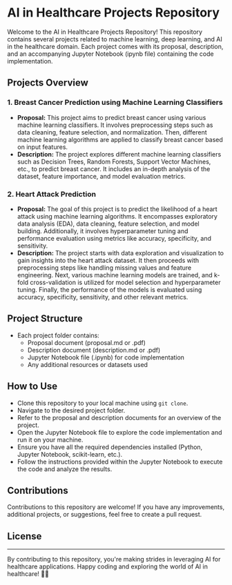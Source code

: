 # AI in Healthcare Projects Repository

Welcome to the AI in Healthcare Projects Repository! This repository contains several projects related to machine learning, deep learning, and AI in the healthcare domain. Each project comes with its proposal, description, and an accompanying Jupyter Notebook (ipynb file) containing the code implementation.

## Projects Overview

### 1. Breast Cancer Prediction using Machine Learning Classifiers
- **Proposal:** This project aims to predict breast cancer using various machine learning classifiers. It involves preprocessing steps such as data cleaning, feature selection, and normalization. Then, different machine learning algorithms are applied to classify breast cancer based on input features.
- **Description:** The project explores different machine learning classifiers such as Decision Trees, Random Forests, Support Vector Machines, etc., to predict breast cancer. It includes an in-depth analysis of the dataset, feature importance, and model evaluation metrics.

### 2. Heart Attack Prediction
- **Proposal:** The goal of this project is to predict the likelihood of a heart attack using machine learning algorithms. It encompasses exploratory data analysis (EDA), data cleaning, feature selection, and model building. Additionally, it involves hyperparameter tuning and performance evaluation using metrics like accuracy, specificity, and sensitivity.
- **Description:** The project starts with data exploration and visualization to gain insights into the heart attack dataset. It then proceeds with preprocessing steps like handling missing values and feature engineering. Next, various machine learning models are trained, and k-fold cross-validation is utilized for model selection and hyperparameter tuning. Finally, the performance of the models is evaluated using accuracy, specificity, sensitivity, and other relevant metrics.

## Project Structure
- Each project folder contains:
  - Proposal document (proposal.md or .pdf)
  - Description document (description.md or .pdf)
  - Jupyter Notebook file (.ipynb) for code implementation
  - Any additional resources or datasets used
  
## How to Use
- Clone this repository to your local machine using `git clone`.
- Navigate to the desired project folder.
- Refer to the proposal and description documents for an overview of the project.
- Open the Jupyter Notebook file to explore the code implementation and run it on your machine.
- Ensure you have all the required dependencies installed (Python, Jupyter Notebook, scikit-learn, etc.).
- Follow the instructions provided within the Jupyter Notebook to execute the code and analyze the results.

## Contributions
Contributions to this repository are welcome! If you have any improvements, additional projects, or suggestions, feel free to create a pull request.

## License

---

By contributing to this repository, you're making strides in leveraging AI for healthcare applications. Happy coding and exploring the world of AI in healthcare! 🚀🏥
